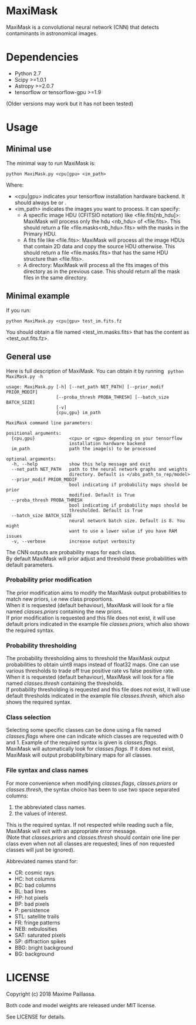 # MaxiMask
MaxiMask is a convolutional neural network (CNN) that detects contaminants in astronomical images.

# Dependencies
* Python 2.7
* Scipy >=1.0.1
* Astropy >=2.0.7
* tensorflow or tensorflow-gpu >=1.9

(Older versions may work but it has not been tested)

# Usage

## Minimal use
The minimal way to run MaxiMask is:
```
python MaxiMask.py <cpu|gpu> <im_path>
```
Where:
* <cpu|gpu> indicates your tensorflow installation hardware backend. It should always be <cpu> or <gpu>.
* <im_path> indicates the images you want to process. It can specify:
  - A specific image HDU (CFITSIO notation) like <file.fits[nb_hdu]>: MaxiMask will process only the hdu <nb_hdu> of <file.fits>. 
This should return a file <file.masks<nb_hdu>.fits> with the masks in the Primary HDU.
  - A fits file like <file.fits>: MaxiMask will process all the image HDUs that contain 2D data and copy the source HDU otherwise.
This should return a file <file.masks.fits> that has the same HDU structure than <file.fits>.
  - A directory: MaxiMask will process all the fits images of this directory as in the previous case.
This should return all the mask files in the same directory. 

## Minimal example
If you run:
```
python MaxiMask.py <cpu|gpu> test_im.fits.fz
```
You should obtain a file named <test_im.masks.fits> that has the content as <test_out.fits.fz>.

## General use
Here is full description of MaxiMask. You can obtain it by running ``` python MaxiMask.py -h```
```
usage: MaxiMask.py [-h] [--net_path NET_PATH] [--prior_modif PRIOR_MODIF]  
                   [--proba_thresh PROBA_THRESH] [--batch_size BATCH_SIZE]  
                   [-v]  
                   {cpu,gpu} im_path  

MaxiMask command line parameters:

positional arguments:
  {cpu,gpu}             <cpu> or <gpu> depending on your tensorflow
                        installation hardware backend
  im_path               path the image(s) to be processed

optional arguments:
  -h, --help            show this help message and exit
  --net_path NET_PATH   path to the neural network graphs and weights
                        directory. Default is </abs_path_to_rep/model>
  --prior_modif PRIOR_MODIF
                        bool indicating if probability maps should be prior
                        modified. Default is True
  --proba_thresh PROBA_THRESH
                        bool indicating if probability maps should be
                        thresholded. Default is True
  --batch_size BATCH_SIZE
                        neural network batch size. Default is 8. You might
                        want to use a lower value if you have RAM issues
  -v, --verbose         increase output verbosity
```

The CNN outputs are probability maps for each class.  
By default MaxiMask will prior adjust and threshold these probabilities with default parameters.

### Probability prior modification
The prior modification aims to modify the MaxiMask output probabilities to match new priors, i.e new class proportions.  
When it is requested (default behaviour), MaxiMask will look for a file named _classes.priors_ containing the new priors.  
If prior modification is requested and this file does not exist, it will use default priors indicated in the example file _classes.priors_, which also shows the required syntax.

### Probability thresholding
The probability thresholding aims to threshold the MaxiMask output probabilities to obtain uint8 maps instead of float32 maps. One can use various thresholds to trade off true positive rate vs false positive rate.   
When it is requested (default behaviour), MaxiMask will look for a file named _classes.thresh_ containing the thresholds.  
If probability thresholding is requested and this file does not exist, it will use default thresholds indicated in the example file _classes.thresh_, which also shows the required syntax.

### Class selection
Selecting some specific classes can be done using a file named _classes.flags_ where one can indicate which classes are requested with 0 and 1. Example of the required syntax is given is _classes.flags_.  
MaxiMask will automatically look for _classes.flags_. If it does not exist, MaxiMask will output probability/binary maps for all classes.

### File syntax and class names 
For more convenience when modifying _classes.flags_, _classes.priors_ or _classes.thresh_, the syntax choice has been to use two space separated columns:
1. the abbreviated class names.
2. the values of interest.

This is the required syntax. If not respected while reading such a file, MaxiMask will exit with an appropriate error message.  
(Note that _classes.priors_ and _classes.thresh_ should contain one line per class even when not all classes are requested; lines of non requested classes will just be ignored).

Abbreviated names stand for:
* CR: cosmic rays 
* HC: hot columns
* BC: bad columns
* BL: bad lines
* HP: hot pixels
* BP: bad pixels
* P: persistence
* STL: satellite trails
* FR: fringe patterns
* NEB: nebulosities
* SAT: saturated pixels
* SP: diffraction spikes
* BBG: bright background
* BG: background

# LICENSE
Copyright (c) 2018 Maxime Paillassa. 

Both code and model weights are released under MIT license. 

See LICENSE for details.